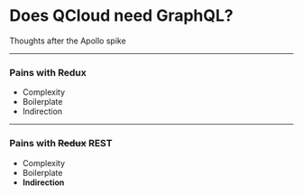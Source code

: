 # Does QCloud need GraphQL?

Thoughts after the Apollo spike

---

### Pains with Redux

- Complexity
- Boilerplate
- Indirection

---

### Pains with ~~Redux~~ REST

- Complexity
- Boilerplate
- **Indirection**